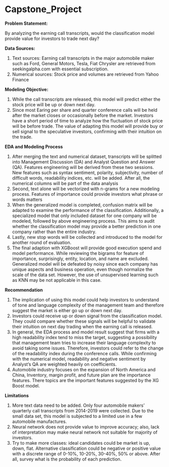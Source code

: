 # Capstone_Project
**Problem Statement:** 

By analyzing the earning call transcripts, would the classification model provide value for investors to trade next day?  

**Data Sources:**
1.	Text sources: Earning call transcripts in the major automobile maker such as Ford, General Motors, Tesla, Fiat Chrysler are retrieved from seekingalpha.com with essential subscription. 
2.	Numerical sources: Stock price and volumes are retrieved from Yahoo Finance 

**Modeling Objective:** 
1.	While the call transcripts are released, this model will predict either the stock price will be up or down next day. 
2.	Since most Earing per share and quarter conference calls will be held after the market closes or occasionally before the market. Investors have a short period of time to analyze how the fluctuation of stock price will be before trade.  The value of adapting this model will provide buy or sell signal to the speculative investors, confirming with their intuition on the trade. 

**EDA and Modeling Process**
1.	After merging the text and numerical dataset, transcripts will be splitted into Management Discussion (DA) and Analyst Question and Answer (QA). Features engineering will be derived from these two sessions. New features such as syntax sentiment, polarity, subjectivity, number of difficult words, readability indices, etc. will be added. After all, the numerical columns will be part of the data analysis 
2.	Second, text alone will be vectorized with n-grams for a new modeling process. Features of importance could provide investors what phrase or words matters 
3.	When the generalized model is completed, confusion matrix will be adapted to examine the performance of the classification. Additionally, a specialized model that only included dataset for one company will be modeled, followed by above engineering process. This aims to audit whether the classification model may provide a better prediction in one company rather than the entire industry. 
4.	Lastly, new stop words will be collected and introduced to the model for another round of evaluation. 
5.	The final adaption with XGBoost will provide good execution spend and model performance. While reviewing the bigrams for feature of importance, surprisingly, entity, location, and name are excluded.   Generalized model will be defeated by noisy since each company has unique aspects and business operation, even though normalize the scale of the data set. However, the use of unsupervised learning such as KNN may be not applicable in this case. 

**Recommendation**
1.	The implication of using this model could help investors to understand of tone and language complexity of the management team and therefore suggest the market is either go up or down next day.
2.	Investors could receive up or down signal from the classification model. They could compare whether these signals will be helpful to validate their intuition on next day trading when the earning call is released. 
3.	In general, the EDA process and model result suggest that firms with a high readability index tend to miss the target, suggesting a possibility that management team tries to increase their language complexity to avoid taking some issues. Therefore, investors could refer to the change of the readability index during the conference calls. While confirming with the numerical model, readability and negative sentiment by Analyst’s QA are weighted heavily on coefficients.  
4.	Automobile industry focuses on the expansion of North America and China, Inventory, margin profit, and future plan are the importance features. There topics are the important features suggested by the XG Boost model. 

**Limitations**
1.	More text data need to be added. Only four automobile makers’ quarterly call transcripts from 2014-2019 were collected. Due to the small data set, this model is subjected to a limited use in a few automobile manufactures. 
2.	Neural network does not provide value to improve accuracy; also, lack of interpretation may make neural network not suitable for majority of investors. 
3.	Try to make more classes: ideal candidates could be market is up, down, flat. Alternative classification could be negative or positive value with a discrete range of 0-10%, 10-20%, 30-40%, 50% or above. After all, survey what is the probability of each prediction. 


